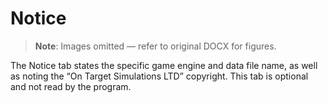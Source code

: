 # Notice

> **Note**: Images omitted — refer to original DOCX for figures.


The Notice tab states the specific game engine and data file name, as well as noting the “On Target Simulations LTD” copyright\. This tab is optional and not read by the program\.


